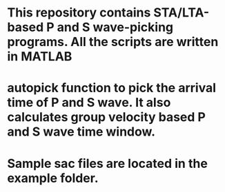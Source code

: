 # This repository contains STA/LTA-based P and S wave-picking programs. All the scripts are written in MATLAB
# autopick function to pick the arrival time of P and S wave. It also calculates group velocity based P and S wave time window. 
# Sample sac files are located in the example folder.
